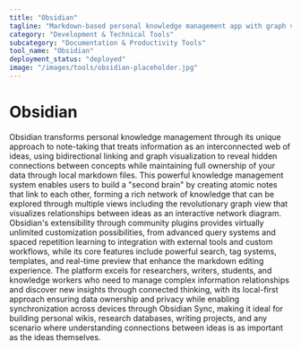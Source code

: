 ```yaml
---
title: "Obsidian"
tagline: "Markdown-based personal knowledge management app with graph view"
category: "Development & Technical Tools"
subcategory: "Documentation & Productivity Tools"
tool_name: "Obsidian"
deployment_status: "deployed"
image: "/images/tools/obsidian-placeholder.jpg"
---
```


# Obsidian

Obsidian transforms personal knowledge management through its unique approach to note-taking that treats information as an interconnected web of ideas, using bidirectional linking and graph visualization to reveal hidden connections between concepts while maintaining full ownership of your data through local markdown files. This powerful knowledge management system enables users to build a "second brain" by creating atomic notes that link to each other, forming a rich network of knowledge that can be explored through multiple views including the revolutionary graph view that visualizes relationships between ideas as an interactive network diagram. Obsidian's extensibility through community plugins provides virtually unlimited customization possibilities, from advanced query systems and spaced repetition learning to integration with external tools and custom workflows, while its core features include powerful search, tag systems, templates, and real-time preview that enhance the markdown editing experience. The platform excels for researchers, writers, students, and knowledge workers who need to manage complex information relationships and discover new insights through connected thinking, with its local-first approach ensuring data ownership and privacy while enabling synchronization across devices through Obsidian Sync, making it ideal for building personal wikis, research databases, writing projects, and any scenario where understanding connections between ideas is as important as the ideas themselves.